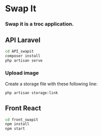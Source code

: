 # Swap It

### Swap it is a troc application.

## API Laravel

```bash
cd API_swapit
composer install
php artisan serve
```

### Upload image

Create a storage file with these following line:

```bash
php artisan storage:link
```

## Front React

```bash
cd front_swapit
npm install
npm start
```
